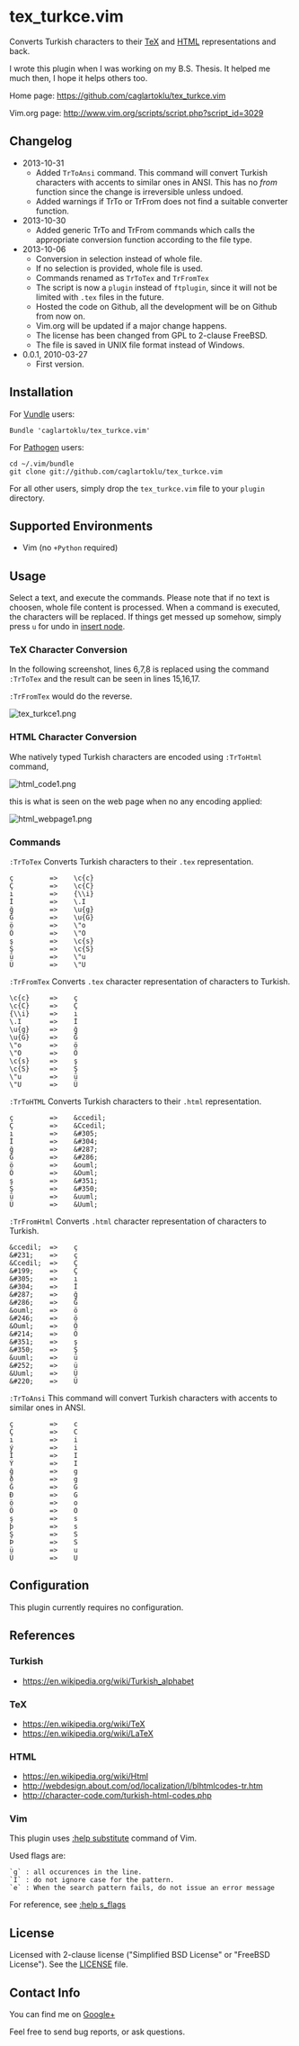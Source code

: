 # tex_turkce.vim

Converts Turkish characters to their
[TeX](https://en.wikipedia.org/wiki/TeX)
and
[HTML](https://en.wikipedia.org/wiki/Html)
representations and back.

I wrote this plugin when I was working on my B.S. Thesis.
It helped me much then, I hope it helps others too.

Home page:
https://github.com/caglartoklu/tex_turkce.vim

Vim.org page:
http://www.vim.org/scripts/script.php?script_id=3029


## Changelog

- 2013-10-31
  - Added `TrToAnsi` command.
    This command will convert Turkish
    characters with accents to similar ones in ANSI.
    This has no *from* function since the change is irreversible
    unless undoed.
  - Added warnings if TrTo or TrFrom does not find a suitable
    converter function.
- 2013-10-30
  - Added generic TrTo and TrFrom commands which calls the appropriate
    conversion function according to the file type.
- 2013-10-06
  - Conversion in selection instead of whole file.
  - If no selection is provided, whole file is used.
  - Commands renamed as `TrToTex` and `TrFromTex`
  - The script is now a `plugin` instead of `ftplugin`, since it will
    not be limited with `.tex` files in the future.
  - Hosted the code on Github, all the development will be on Github from now on.
  - Vim.org will be updated if a major change happens.
  - The license has been changed from GPL to 2-clause FreeBSD.
  - The file is saved in UNIX file format instead of Windows.
- 0.0.1, 2010-03-27
  - First version.


## Installation

For [Vundle](https://github.com/gmarik/vundle) users:

    Bundle 'caglartoklu/tex_turkce.vim'

For [Pathogen](https://github.com/tpope/vim-pathogen) users:

    cd ~/.vim/bundle
    git clone git://github.com/caglartoklu/tex_turkce.vim

For all other users, simply drop the `tex_turkce.vim` file to your
`plugin` directory.


## Supported Environments
- Vim (no `+Python` required)


## Usage

Select a text, and execute the commands.
Please note that if no text is choosen,
whole file content is processed.
When a command is executed, the characters will be replaced.
If things get messed up somehow, simply press `u` for undo in
[insert node](http://vimdoc.sourceforge.net/htmldoc/insert.html).


### TeX Character Conversion

In the following screenshot, lines 6,7,8 is replaced using the
command `:TrToTex` and the result can be seen in lines 15,16,17.

`:TrFromTex` would do the reverse.

![tex_turkce1.png](https://raw.github.com/caglartoklu/tex_turkce/media/tex_turkce1.png)


### HTML Character Conversion

Whe natively typed Turkish characters are encoded using `:TrToHtml` command,

![html_code1.png](https://raw.github.com/caglartoklu/tex_turkce/media/html_code1.png)

this is what is seen on the web page when no any encoding applied:

![html_webpage1.png](https://raw.github.com/caglartoklu/tex_turkce/media/html_webpage1.png)


### Commands

`:TrToTex`
  Converts Turkish characters to their `.tex` representation.

    ç         =>    \c{c}
    Ç         =>    \c{C}
    ı         =>    {\\i}
    İ         =>    \.I
    ğ         =>    \u{g}
    Ğ         =>    \u{G}
    ö         =>    \"o
    Ö         =>    \"O
    ş         =>    \c{s}
    Ş         =>    \c{S}
    ü         =>    \"u
    Ü         =>    \"U

`:TrFromTex`
  Converts `.tex` character representation of characters to Turkish.

    \c{c}     =>    ç
    \c{C}     =>    Ç
    {\\i}     =>    ı
    \.I       =>    İ
    \u{g}     =>    ğ
    \u{G}     =>    Ğ
    \"o       =>    ö
    \"O       =>    Ö
    \c{s}     =>    ş
    \c{S}     =>    Ş
    \"u       =>    ü
    \"U       =>    Ü

`:TrToHTML`
  Converts Turkish characters to their `.html` representation.

    ç         =>    &ccedil;
    Ç         =>    &Ccedil;
    ı         =>    &#305;
    İ         =>    &#304;
    ğ         =>    &#287;
    Ğ         =>    &#286;
    ö         =>    &ouml;
    Ö         =>    &Ouml;
    ş         =>    &#351;
    Ş         =>    &#350;
    ü         =>    &uuml;
    Ü         =>    &Uuml;

`:TrFromHtml`
  Converts `.html` character representation of characters to Turkish.

    &ccedil;  =>    ç
    &#231;    =>    ç
    &Ccedil;  =>    Ç
    &#199;    =>    Ç
    &#305;    =>    ı
    &#304;    =>    İ
    &#287;    =>    ğ
    &#286;    =>    Ğ
    &ouml;    =>    ö
    &#246;    =>    ö
    &Ouml;    =>    Ö
    &#214;    =>    Ö
    &#351;    =>    ş
    &#350;    =>    Ş
    &uuml;    =>    ü
    &#252;    =>    ü
    &Uuml;    =>    Ü
    &#220;    =>    Ü


`:TrToAnsi`
    This command will convert Turkish
    characters with accents to similar ones in ANSI.

    ç         =>    c
    Ç         =>    C
    ı         =>    i
    ý         =>    i
    İ         =>    I
    Ý         =>    I
    ğ         =>    g
    ð         =>    g
    Ğ         =>    G
    Ð         =>    G
    ö         =>    o
    Ö         =>    O
    ş         =>    s
    þ         =>    s
    Ş         =>    S
    Þ         =>    S
    ü         =>    u
    Ü         =>    U


## Configuration

This plugin currently requires no configuration.


## References

### Turkish
- https://en.wikipedia.org/wiki/Turkish_alphabet

### TeX
- https://en.wikipedia.org/wiki/TeX
- https://en.wikipedia.org/wiki/LaTeX

### HTML
- https://en.wikipedia.org/wiki/Html
- http://webdesign.about.com/od/localization/l/blhtmlcodes-tr.htm
- http://character-code.com/turkish-html-codes.php

### Vim
This plugin uses
[:help substitute](http://vimdoc.sourceforge.net/htmldoc/change.html#:substitute)
command of Vim.

Used flags are:

    `g` : all occurences in the line.
    `I` : do not ignore case for the pattern.
    `e` : When the search pattern fails, do not issue an error message

For reference, see
[:help s_flags](vimdoc.sourceforge.net/htmldoc/change.html#:s_flags)


## License

Licensed with 2-clause license ("Simplified BSD License" or "FreeBSD License").
See the [LICENSE](https://github.com/caglartoklu/tex_turkce/blob/master/LICENSE) file.


## Contact Info

You can find me on
[Google+](https://plus.google.com/108566243864924912767/posts)

Feel free to send bug reports, or ask questions.
